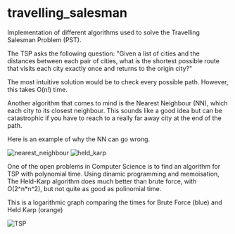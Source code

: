 # travelling_salesman

Implementation of different algorithms used to solve the Travelling Salesman Problem (PST).

The TSP asks the following question: "Given a list of cities and the distances between each pair of cities, what is the shortest possible route that visits each city exactly once and returns to the origin city?" 

The most intuitive solution would be to check every possible path. However, this takes O(n!) time.

Another algorithm that comes to mind is the Nearest Neighbour (NN), which each city to its closest neighbour. This sounds like a good idea but can be catastrophic if you have to reach to a really far away city at the end of the path.

Here is an example of why the NN can go wrong. 

![nearest_neighbour](https://user-images.githubusercontent.com/20355467/91210591-64c97b00-e705-11ea-81bf-6d461f22a7ed.png)
![held_karp](https://user-images.githubusercontent.com/20355467/91210698-8591d080-e705-11ea-93ba-9a087eeb2b41.png)

One of the open problems in Computer Science is to find an algorithm for TSP with polynomial time. Using dinamic programming and memoisation, The Held-Karp algorithm does much better than brute force, with O(2^n*n^2), but not quite as good as polinomial time.

This is a logarithmic graph comparing the times for Brute Force (blue) and Held Karp (orange)

![TSP](https://user-images.githubusercontent.com/20355467/91210969-ec16ee80-e705-11ea-8382-2f28c1d30ffe.png)
